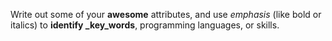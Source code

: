 Write out some of your **awesome** attributes, and use _emphasis_ (like bold or italics) to **identify _key_words**, programming languages, or skills. 
